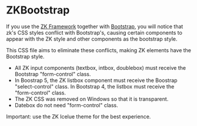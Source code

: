 # ZKBootstrap

If you use the [ZK Framework](https://www.zkoss.org) together with [Bootstrap](https://getbootstrap.com), you will notice that zk's CSS styles conflict with Bootstrap's, causing certain components to appear with the ZK style and other components as the bootstrap style.

This CSS file aims to eliminate these conflicts, making ZK elements have the Bootstrap style.

- All ZK input components (textbox, intbox, doublebox) must receive the Bootstrap "form-control" class.
- In Boostrap 5, the ZK listbox component must receive the Boostrap "select-control" class. In Bootstrap 4, the listbox must receive the "form-control" class.
- The ZK CSS was removed on Windows so that it is transparent.
- Datebox do not need "form-control" class.

Important: use the ZK Icelue theme for the best experience.